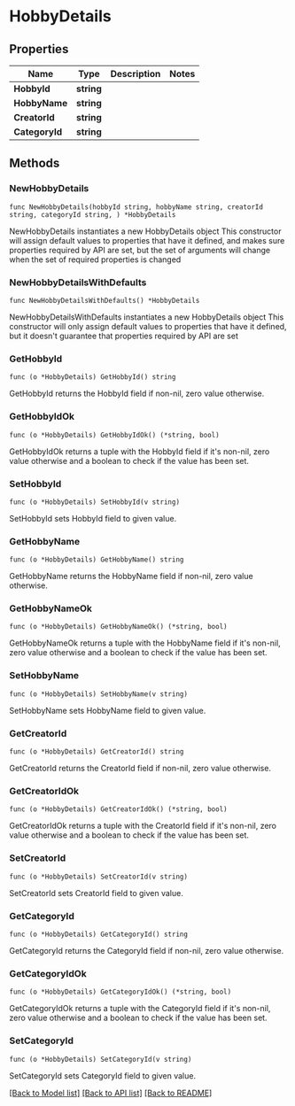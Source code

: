 # HobbyDetails

## Properties

Name | Type | Description | Notes
------------ | ------------- | ------------- | -------------
**HobbyId** | **string** |  | 
**HobbyName** | **string** |  | 
**CreatorId** | **string** |  | 
**CategoryId** | **string** |  | 

## Methods

### NewHobbyDetails

`func NewHobbyDetails(hobbyId string, hobbyName string, creatorId string, categoryId string, ) *HobbyDetails`

NewHobbyDetails instantiates a new HobbyDetails object
This constructor will assign default values to properties that have it defined,
and makes sure properties required by API are set, but the set of arguments
will change when the set of required properties is changed

### NewHobbyDetailsWithDefaults

`func NewHobbyDetailsWithDefaults() *HobbyDetails`

NewHobbyDetailsWithDefaults instantiates a new HobbyDetails object
This constructor will only assign default values to properties that have it defined,
but it doesn't guarantee that properties required by API are set

### GetHobbyId

`func (o *HobbyDetails) GetHobbyId() string`

GetHobbyId returns the HobbyId field if non-nil, zero value otherwise.

### GetHobbyIdOk

`func (o *HobbyDetails) GetHobbyIdOk() (*string, bool)`

GetHobbyIdOk returns a tuple with the HobbyId field if it's non-nil, zero value otherwise
and a boolean to check if the value has been set.

### SetHobbyId

`func (o *HobbyDetails) SetHobbyId(v string)`

SetHobbyId sets HobbyId field to given value.


### GetHobbyName

`func (o *HobbyDetails) GetHobbyName() string`

GetHobbyName returns the HobbyName field if non-nil, zero value otherwise.

### GetHobbyNameOk

`func (o *HobbyDetails) GetHobbyNameOk() (*string, bool)`

GetHobbyNameOk returns a tuple with the HobbyName field if it's non-nil, zero value otherwise
and a boolean to check if the value has been set.

### SetHobbyName

`func (o *HobbyDetails) SetHobbyName(v string)`

SetHobbyName sets HobbyName field to given value.


### GetCreatorId

`func (o *HobbyDetails) GetCreatorId() string`

GetCreatorId returns the CreatorId field if non-nil, zero value otherwise.

### GetCreatorIdOk

`func (o *HobbyDetails) GetCreatorIdOk() (*string, bool)`

GetCreatorIdOk returns a tuple with the CreatorId field if it's non-nil, zero value otherwise
and a boolean to check if the value has been set.

### SetCreatorId

`func (o *HobbyDetails) SetCreatorId(v string)`

SetCreatorId sets CreatorId field to given value.


### GetCategoryId

`func (o *HobbyDetails) GetCategoryId() string`

GetCategoryId returns the CategoryId field if non-nil, zero value otherwise.

### GetCategoryIdOk

`func (o *HobbyDetails) GetCategoryIdOk() (*string, bool)`

GetCategoryIdOk returns a tuple with the CategoryId field if it's non-nil, zero value otherwise
and a boolean to check if the value has been set.

### SetCategoryId

`func (o *HobbyDetails) SetCategoryId(v string)`

SetCategoryId sets CategoryId field to given value.



[[Back to Model list]](../README.md#documentation-for-models) [[Back to API list]](../README.md#documentation-for-api-endpoints) [[Back to README]](../README.md)


